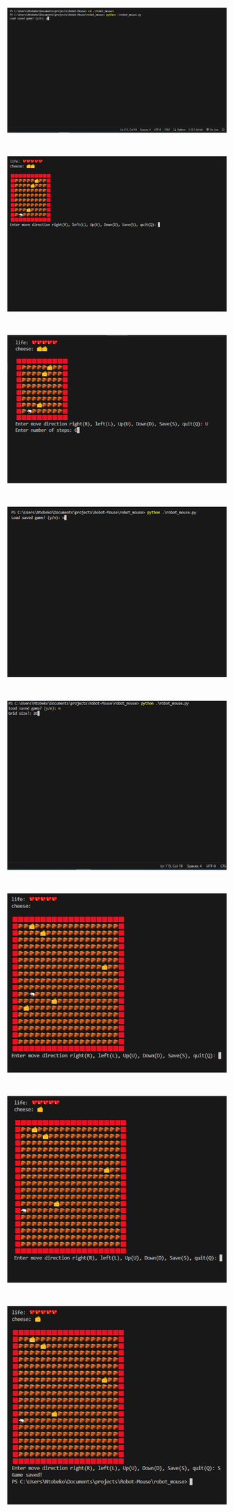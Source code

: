 ![Alt Text](Capture.PNG)
</br>
</br>
</br>
</br>
![Alt Text](Capture2.PNG)
</br>
</br>
</br>
</br>
![Alt Text](Capture3.PNG)
</br>
</br>
</br>
</br>
![Alt Text](Capture4.PNG)
</br>
</br>
</br>
</br>
![Alt Text](Capture5.PNG)
</br>
</br>
</br>
</br>
![Alt Text](Capture6.PNG)
</br>
</br>
</br>
</br>
![Alt Text](Capture7.PNG)
</br>
</br>
</br>
</br>
![Alt Text](Capture8.PNG)